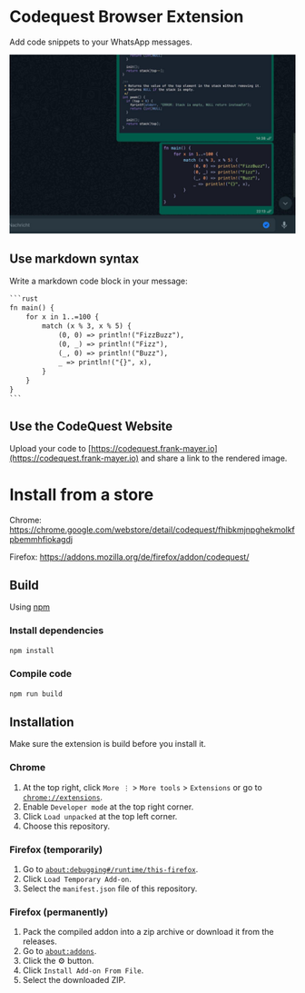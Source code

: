 # Codequest Browser Extension

Add code snippets to your WhatsApp messages.

![Screenshot](https://raw.githubusercontent.com/Frank-Mayer/codequest.ext/main/screenshot.jpg)

## Use markdown syntax

Write a markdown code block in your message:

<pre><code>```rust
fn main() {
    for x in 1..=100 {
        match (x % 3, x % 5) {
            (0, 0) => println!("FizzBuzz"),
            (0, _) => println!("Fizz"),
            (_, 0) => println!("Buzz"),
            _ => println!("{}", x),
        }
    }
}
```</code></pre>

## Use the CodeQuest Website

Upload your code to [https://codequest.frank-mayer.io](https://codequest.frank-mayer.io) and share a link to the rendered image.

# Install from a store

Chrome: https://chrome.google.com/webstore/detail/codequest/fhibkmjnpghekmolkfpbemmhfiokagdj

Firefox: https://addons.mozilla.org/de/firefox/addon/codequest/

## Build

Using [npm](https://nodejs.org)

### Install dependencies

```bash
npm install
```
### Compile code

```bash
npm run build
```

## Installation

Make sure the extension is build before you install it.

### Chrome

1. At the top right, click `More ⋮` > `More tools` > `Extensions` or go to [`chrome://extensions`](chrome://extensions).
2. Enable `Developer mode` at the top right corner.
3. Click `Load unpacked` at the top left corner.
4. Choose this repository.

### Firefox (temporarily)

1. Go to [`about:debugging#/runtime/this-firefox`](about:debugging#/runtime/this-firefox).
2. Click `Load Temporary Add-on`.
3. Select the `manifest.json` file of this repository.

### Firefox (permanently)

1. Pack the compiled addon into a zip archive or download it from the releases.
2. Go to [`about:addons`](about:addons).
3. Click the :gear: button.
4. Click `Install Add-on From File`.
5. Select the downloaded ZIP.
